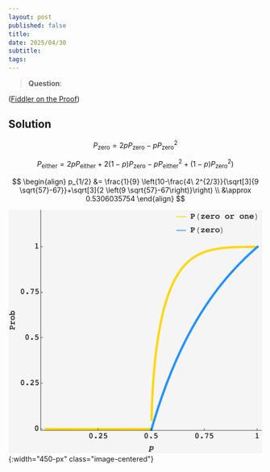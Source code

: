 ```yaml
---
layout: post
published: false
title: 
date: 2025/04/30
subtitle:
tags:
---
```


>**Question**:

<!--more-->

([Fiddler on the Proof](URL))

## Solution

$$ P_\text{zero} = 2p P_\text{zero} - p P^2_\text{zero} $$

$$ P_\text{either} = 2p P_\text{either} + 2(1-p)P_\text{zero} - p P^2_\text{either} + (1-p)P^2_\text{zero}) $$

$$ 
  \begin{align}
    p_{1/2} &= \frac{1}{9} \left(10-\frac{4\ 2^{2/3}}{\sqrt[3]{9 \sqrt{57}-67}}+\sqrt[3]{2 \left(9 \sqrt{57}-67\right)}\right) \\ 
                &\approx 0.5306035754 
  \end{align} 
$$

![](/img/2025-04-30-JS-zero-or-one-tree.png){:width="450-px" class="image-centered"}

<br>
